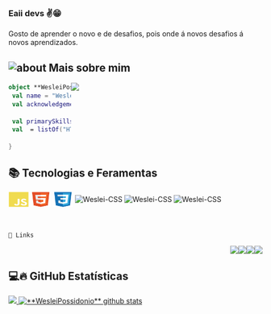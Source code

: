 ### Eaii devs ✌️😁

Gosto de aprender o novo e de desafios, pois onde á novos desafios á novos aprendizados.

## <img width="45" alt="about" src="https://raw.github.com/elizarov/elizarov/master/about.png"> Mais sobre mim

<img align="right" width="380" src="https://media.giphy.com/media/9B8wYztAoe1zO/source.gif"/>

```kotlin
object **WesleiPossidonio** {
 val name = "Weslei França Possidonio"
 val acknowledgements = "Desenvolverdor Front-End"
 
 val primarySkillset = "humility, agility, teamwork"
 val  = listOf("HTML", "CSS", "JavaScript", "Git", "GitHub") 

}
```

<h2>📚 Tecnologias e Feramentas </h2>
<div style="display: inline_block">
  <img align="center" alt="Weslei-Js" height="30" width="40" src="https://raw.githubusercontent.com/devicons/devicon/master/icons/javascript/javascript-plain.svg">
  <img align="center" alt="Weslei-HTML" height="30" width="40" src="https://raw.githubusercontent.com/devicons/devicon/master/icons/html5/html5-original.svg">
  <img align="center" alt="Weslei-CSS" height="30" width="40" src="https://raw.githubusercontent.com/devicons/devicon/master/icons/css3/css3-original.svg">
  <img align="center" alt="Weslei-CSS" height="30" width="40" src="https://cdn.jsdelivr.net/gh/devicons/devicon/icons/figma/figma-original.svg"/>
  <img align="center" alt="Weslei-CSS" height="30" width="40" src="https://cdn.jsdelivr.net/gh/devicons/devicon/icons/git/git-original.svg"/>
  <img align="center" alt="Weslei-CSS" height="30" width="40" src="https://cdn.jsdelivr.net/gh/devicons/devicon/icons/bootstrap/bootstrap-plain.svg"/> 
  </div><br>
  
                                                                                                                       🔗 Links
   <a href="#" target="_blank"><img align="right" src="https://img.shields.io/badge/YouTube-FF0000?style=for-the-badge&logo=youtube&logoColor=white" target="_blank"></a>
  <a href="https://www.youtube.com/channel/UC_-uuuZbY0AAt9CViNzvc-Q" target="_blank"><img align="right" rc="https://img.shields.io/badge/YouTube-FF0000?style=for-the-badge&logo=youtube&logoColor=white" target="_blank"></a>
  <a href="https://www.instagram.com/weslei_drums/" target="_blank"><img  align="right" src="https://img.shields.io/badge/-Instagram-%23E4405F?style=for-the-badge&logo=instagram&logoColor=white" target="_blank"></a>
  <a href = "mailto:weslwiranca123@gmail.com"><img align="right" src="https://img.shields.io/badge/-Gmail-%23333?style=for-the-badge&logo=gmail&logoColor=white" target="_blank"></a>
  <a href="https://www.linkedin.com/in/wesleifranca/" target="_blank"><img align="right" src="https://img.shields.io/badge/-LinkedIn-%230077B5?style=for-the-badge&logo=linkedin&logoColor=white" target="_blank"></a> <br>
   
  <h2>💻🔥 GitHub Estatísticas</h2>

<div>
<a href="https://github.com/Gurupreet">
  <img src="https://github-readme-stats.vercel.app/api/top-langs/?username=WesleiPossidonio&theme=dracula&hide_langs_below=1"/>
</a>

<a href="https://github.com/Gurupreet">
 <img src="https://github-readme-stats.vercel.app/api?username=WesleiPossidonio&show_icons=true&theme=dracula&line_height=27" alt="**WesleiPossidonio** github stats"/>
</a>
</div>
